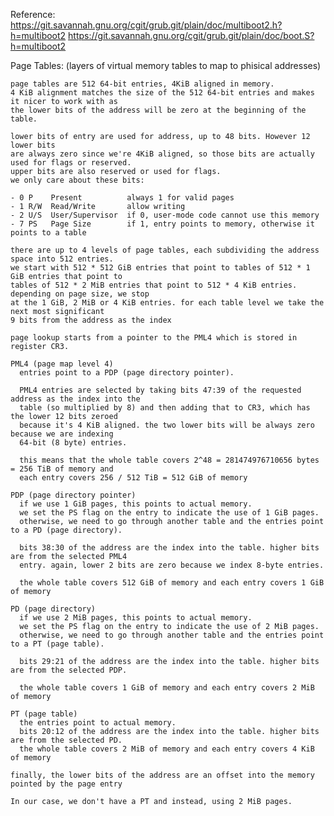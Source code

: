 Reference:
https://git.savannah.gnu.org/cgit/grub.git/plain/doc/multiboot2.h?h=multiboot2
https://git.savannah.gnu.org/cgit/grub.git/plain/doc/boot.S?h=multiboot2


Page Tables: (layers of virtual memory tables to map to phisical addresses)

	page tables are 512 64-bit entries, 4KiB aligned in memory.
	4 KiB alignment matches the size of the 512 64-bit entries and makes it nicer to work with as
	the lower bits of the address will be zero at the beginning of the table.

	lower bits of entry are used for address, up to 48 bits. However 12 lower bits
	are always zero since we're 4KiB aligned, so those bits are actually used for flags or reserved.
	upper bits are also reserved or used for flags.
	we only care about these bits:

	- 0 P    Present          always 1 for valid pages
	- 1 R/W  Read/Write       allow writing
	- 2 U/S  User/Supervisor  if 0, user-mode code cannot use this memory
	- 7 PS   Page Size        if 1, entry points to memory, otherwise it points to a table

	there are up to 4 levels of page tables, each subdividing the address space into 512 entries.
	we start with 512 * 512 GiB entries that point to tables of 512 * 1 GiB entries that point to
	tables of 512 * 2 MiB entries that point to 512 * 4 KiB entries. depending on page size, we stop
	at the 1 GiB, 2 MiB or 4 KiB entries. for each table level we take the next most significant
	9 bits from the address as the index

	page lookup starts from a pointer to the PML4 which is stored in register CR3.

	PML4 (page map level 4)
	  entries point to a PDP (page directory pointer).

	  PML4 entries are selected by taking bits 47:39 of the requested address as the index into the
	  table (so multiplied by 8) and then adding that to CR3, which has the lower 12 bits zeroed
	  because it's 4 KiB aligned. the two lower bits will be always zero because we are indexing
	  64-bit (8 byte) entries.

	  this means that the whole table covers 2^48 = 281474976710656 bytes = 256 TiB of memory and
	  each entry covers 256 / 512 TiB = 512 GiB of memory

	PDP (page directory pointer)
	  if we use 1 GiB pages, this points to actual memory.
	  we set the PS flag on the entry to indicate the use of 1 GiB pages.
	  otherwise, we need to go through another table and the entries point to a PD (page directory).

	  bits 38:30 of the address are the index into the table. higher bits are from the selected PML4
	  entry. again, lower 2 bits are zero because we index 8-byte entries.

	  the whole table covers 512 GiB of memory and each entry covers 1 GiB of memory

	PD (page directory)
	  if we use 2 MiB pages, this points to actual memory.
	  we set the PS flag on the entry to indicate the use of 2 MiB pages.
	  otherwise, we need to go through another table and the entries point to a PT (page table).

	  bits 29:21 of the address are the index into the table. higher bits are from the selected PDP.

	  the whole table covers 1 GiB of memory and each entry covers 2 MiB of memory

	PT (page table)
	  the entries point to actual memory.
	  bits 20:12 of the address are the index into the table. higher bits are from the selected PD.
	  the whole table covers 2 MiB of memory and each entry covers 4 KiB of memory

	finally, the lower bits of the address are an offset into the memory pointed by the page entry
	
	In our case, we don't have a PT and instead, using 2 MiB pages.

